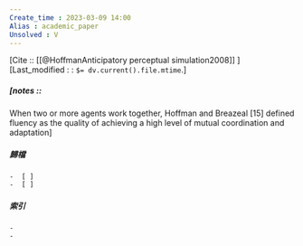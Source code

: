 ```yaml
---
Create_time : 2023-03-09 14:00
Alias : academic_paper
Unsolved : V
---
```

[Cite ::  [[@HoffmanAnticipatory perceptual simulation2008]] ]
[Last_modified : : `$= dv.current().file.mtime`.]
##### [notes ::  
When two or more agents work together, Hoffman and Breazeal [15] defined fluency as the quality of achieving a high level of mutual coordination and adaptation]


##### 歸檔 
	-  [ ] 
	-  [ ]

##### 索引
	-
	-

